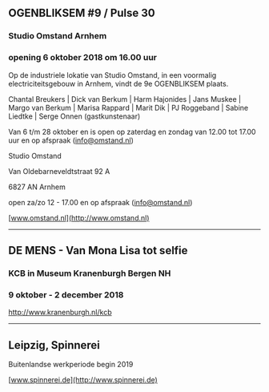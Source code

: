 
## OGENBLIKSEM #9 / Pulse 30

### Studio Omstand Arnhem

### opening 6 oktober 2018 om 16.00 uur


Op de industriele lokatie van Studio Omstand, in een voormalig electriciteitsgebouw in Arnhem, vindt de 9e OGENBLIKSEM plaats. 

Chantal Breukers | Dick van Berkum | Harm Hajonides | Jans Muskee | Margo van Berkum | 
Marisa Rappard | Marit Dik | PJ Roggeband | Sabine Liedtke | Serge Onnen (gastkunstenaar)


Van 6 t/m 28 oktober en is open op zaterdag en zondag van 12.00 tot 17.00 uur en op afspraak (info@omstand.nl)


Studio Omstand

Van Oldebarneveldtstraat 92 A

6827 AN Arnhem

open za/zo 12 - 17.00 en op afspraak (info@omstand.nl)

[www.omstand.nl](http://www.omstand.nl)

---

## DE MENS - Van Mona Lisa tot selfie

### KCB in Museum Kranenburgh Bergen NH

### 9 oktober - 2 december 2018 

http://www.kranenburgh.nl/kcb

---

## Leipzig, Spinnerei

Buitenlandse werkperiode begin 2019

[www.spinnerei.de](http://www.spinnerei.de)
